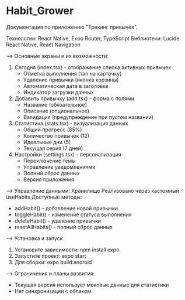 # Habit_Grower
Документация по приложению "Трекинг привычек".

Технологии: React Native, Expo Router, TypeScript
Библиотеки: Lucide React Native, React Navigation

--> Основные экраны и их возможности:
1. Сегодня (index.tsx) - отображение списка активных привычек
   * Отметка выполнения (тап на карточку)
   * Удаление привычки (иконка корзины)
   * Автоматическая дата в заголовке
   * Индикатор загрузки данных
2. Добавить привычку (add.tsx) - форма с полями
   * Название (обязательное)
   * Описание (опциональное)
   * Валидация (предупреждение при пустом названии)
3. Статистика (stats.tsx) - визуализация данных
   * Общий прогресс (85%)
   * Количество привычек (12)
   * Идеальные дни (5)
   * Текущая серия (7 дней)
4. Настройки (settings.tsx) - персонализация
   * Переключение темы
   * Управление уведомлениями
   * Полный сброс данных
   * Версия приложения

--> Управление данными:
Хранилище Реализовано через кастомный useHabits
Доступные методы:
- addHabit() - добавление новой привычки
- toggleHabit() - изменение статуса выполнения
- deleteHabit() - удаление привычки
- resetAllHabits() - полный сброс данных

--> Установка и запуск
1. Установите зависимости:
    npm install expo
2. Запустите проект:
    expo start
3. Для сборки:
    expo build:android

--> Ограничения и планы развития:
* Текущая версия использует моковые данные для статистики
* Нет синхронизации с облаком
